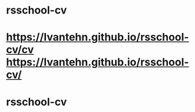 # rsschool-cv
https://Ivantehn.github.io/rsschool-cv/cv
https://Ivantehn.github.io/rsschool-cv/
=======
# rsschool-cv